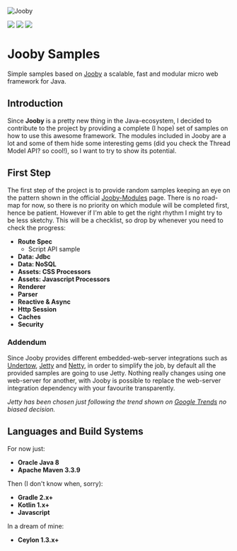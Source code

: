 ![Jooby][jooby img]

[![][travis img]][travis]
[![][coverage img]][coverage]
[![][license img]][license]

# Jooby Samples
Simple samples based on [Jooby](http://jooby.org) a scalable, fast and modular micro web framework for Java.
 
## Introduction
Since **Jooby** is a pretty new thing in the Java-ecosystem, I decided to contribute to the project by providing a complete (I hope) set of samples on how to use this awesome framework.
The modules included in Jooby are a lot and some of them hide some interesting gems (did you check the Thread Model API? so cool!), so I want to try to show its potential.

## First Step
The first step of the project is to provide random samples keeping an eye on the pattern shown in the official [Jooby-Modules](http://jooby.org/modules) page.
There is no road-map for now, so there is no priority on which module will be completed first, hence be patient.
However if I'm able to get the right rhythm I might try to be less sketchy. This will be a checklist, so drop by whenever you need to check the progress:

* **Route Spec**
	* Script API sample
* **Data: Jdbc**
* **Data: NoSQL**
* **Assets: CSS Processors**
* **Assets: Javascript Processors**
* **Renderer**
* **Parser**
* **Reactive & Async**
* **Http Session**
* **Caches**
* **Security**

### Addendum
Since Jooby provides different embedded-web-server integrations such as [Undertow](http://undertow.io), [Jetty](http://www.eclipse.org/jetty/) and [Netty](http://netty.io/), in order to simplify the job, by default all the provided samples are going to use Jetty.
Nothing really changes using one web-server for another, with Jooby is possible to replace the web-server integration dependency with your favourite transparently.

*Jetty has been chosen just following the trend shown on [Google Trends](https://trends.google.com/trends/explore?cat=732&q=undertow,jetty,netty) no biased decision.*

## Languages and Build Systems
For now just:
* **Oracle Java 8**
* **Apache Maven 3.3.9**

Then (I don't know when, sorry):
* **Gradle 2.x+**
* **Kotlin 1.x+**
* **Javascript**

In a dream of mine:
* **Ceylon 1.3.x+**

[jooby img]:https://raw.githubusercontent.com/trydent-io/jooby-samples/master/logo_jooby.png

[travis]:https://travis-ci.org/trydent-io/jooby-samples
[travis img]:https://travis-ci.org/trydent-io/jooby-samples.svg?branch=master

[coverage]:https://coveralls.io/github/trydent-io/jooby-samples?branch=master
[coverage img]:https://coveralls.io/repos/github/trydent-io/jooby-samples/badge.svg?branch=master

[license]:LICENSE-2.0.txt
[license img]:https://img.shields.io/badge/License-Apache%202-blue.svg